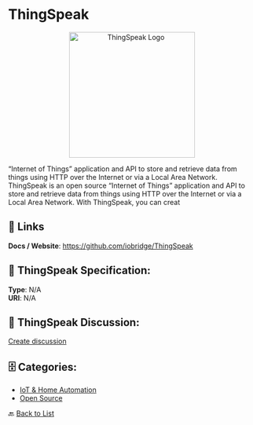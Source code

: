 # ThingSpeak
<p align="center">
    <img width="256" src="https://raw.githubusercontent.com/apis-list/apis-list/main/apis/thingspeak/logo_256x256.png" alt="ThingSpeak Logo"/>
</p>

“Internet of Things” application and API to store and retrieve data from things using HTTP over the Internet or via a Local Area Network. ThingSpeak is an open source “Internet of Things” application and API to store and retrieve data from things using HTTP over the Internet or via a Local Area Network. With ThingSpeak, you can creat

##  🔗 Links
**Docs / Website**: https://github.com/iobridge/ThingSpeak

## 🧬 ThingSpeak Specification:
**Type**: N/A  
**URI**: N/A

## 💬 ThingSpeak Discussion:
[Create discussion](https://github.com/apis-list/apis-list/discussions/new)

## 🗄️ Categories:
- [IoT & Home Automation](https://github.com/apis-list/apis-list#iot--home-automation-)
- [Open Source](https://github.com/apis-list/apis-list#open-source-)




🔙 [Back to List](https://github.com/apis-list/apis-list)
